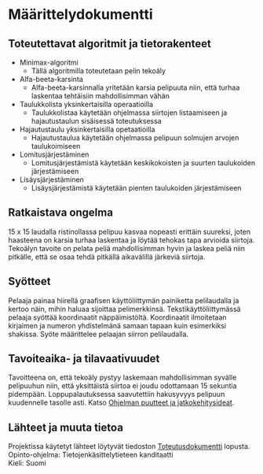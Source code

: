 # Määrittelydokumentti

## Toteutettavat algoritmit ja tietorakenteet
* Minimax-algoritmi
    * Tällä algoritmilla toteutetaan pelin tekoäly
* Alfa-beeta-karsinta
    * Alfa-beeta-karsinnalla yritetään karsia pelipuuta niin, että turhaa laskentaa tehtäisiin mahdollisimman vähän
* Taulukkolista yksinkertaisilla operaatioilla
    * Taulukkolistaa käytetään ohjelmassa siirtojen listaamiseen ja hajautustaulun sisäisessä toteutuksessa
* Hajautustaulu yksinkertaisilla opetaatioilla
    * Hajautustaulua käytetään ohjelmassa pelipuun solmujen arvojen taulukoimiseen
* Lomitusjärjestäminen
    * Lomitusjärjestämistä käytetään keskikokoisten ja suurten taulukoiden järjestämiseen
* Lisäysjärjestäminen
    * Lisäysjärjestämistä käytetään pienten taulukoiden järjestämiseen

## Ratkaistava ongelma
15 x 15 laudalla ristinollassa pelipuu kasvaa nopeasti erittäin suureksi, joten haasteena on karsia turhaa laskentaa ja löytää tehokas tapa arvioida siirtoja. Tekoälyn tavoite on pelata peliä mahdollisimman hyvin ja laskea peliä niin pitkälle, että se osaa tehdä pitkällä aikavälillä järkeviä siirtoja.

## Syötteet
Pelaaja painaa hiirellä graafisen käyttöliittymän painiketta pelilaudalla ja kertoo näin, mihin haluaa sijoittaa pelimerkkinsä. Tekstikäyttöliittymässä pelaaja syöttää koordinaatit näppäimistöltä. Koordinaatit ilmoitetaan kirjaimen ja numeron yhdistelmänä samaan tapaan kuin esimerkiksi shakissa. Syöte määrittelee pelaajan siirron pelilaudalla.

## Tavoiteaika- ja tilavaativuudet
Tavoitteena on, että tekoäly pystyy laskemaan mahdollisimman syvälle pelipuuhun niin, että yksittäistä siirtoa ei joudu odottamaan 15 sekuntia pidempään. Loppupalautuksessa saavutettiin hakusyvyys pelipuun kuudennelle tasolle asti. Katso [Ohjelman puutteet ja jatkokehitysideat](https://github.com/pinjaw/gomokualy/blob/master/Dokumentaatio/toteutusdokumentti.md#ohjelman-puutteet-ja-jatkokehitysideat).

## Lähteet ja muuta tietoa
Projektissa käytetyt lähteet löytyvät tiedoston [Toteutusdokumentti](https://github.com/pinjaw/gomokualy/blob/master/Dokumentaatio/toteutusdokumentti.md#l%C3%A4hteet) lopusta.  
Opinto-ohjelma: Tietojenkäsittelytieteen kanditaatti  
Kieli: Suomi
